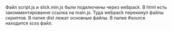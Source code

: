 Файл script.js и slick.min.js были подключены через webpack. В html есть закомментировання ссылка на main.js. Туда webpack перекинул файлы скриптов. В папке dist лежат основные файлы. В папке #source находится scss файл. 